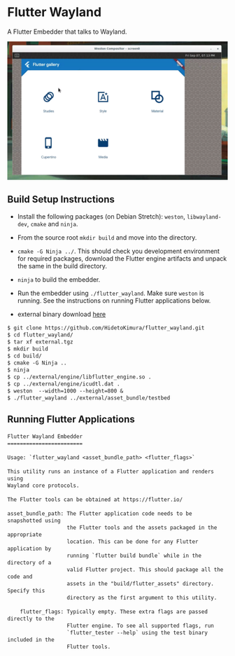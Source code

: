 Flutter Wayland
============

A Flutter Embedder that talks to Wayland.

![Running in Weston](assets/image.png)

Build Setup Instructions
------------------------

* Install the following packages (on Debian Stretch): `weston`, `libwayland-dev`, `cmake` and `ninja`.
* From the source root `mkdir build` and move into the directory.
* `cmake -G Ninja ../`. This should check you development environment for required packages, download the Flutter engine artifacts and unpack the same in the build directory.
* `ninja` to build the embedder.
* Run the embedder using `./flutter_wayland`. Make sure `weston` is running. See the instructions on running Flutter applications below.

* external binary download [here](https://drive.google.com/file/d/1To_N5j8PHyj4dMIXekSpI5dyfImtCSCc/view?usp=sharing)

~~~
$ git clone https://github.com/HidetoKimura/flutter_wayland.git
$ cd flutter_wayland/
$ tar xf external.tgz
$ mkdir build
$ cd build/
$ cmake -G Ninja ..
$ ninja
$ cp ../external/engine/libflutter_engine.so .
$ cp ../external/engine/icudtl.dat .
$ weston  --width=1000 --height=800 &
$ ./flutter_wayland ../external/asset_bundle/testbed
~~~

Running Flutter Applications
----------------------------

```
Flutter Wayland Embedder
========================

Usage: `flutter_wayland <asset_bundle_path> <flutter_flags>`

This utility runs an instance of a Flutter application and renders using
Wayland core protocols.

The Flutter tools can be obtained at https://flutter.io/

asset_bundle_path: The Flutter application code needs to be snapshotted using
                   the Flutter tools and the assets packaged in the appropriate
                   location. This can be done for any Flutter application by
                   running `flutter build bundle` while in the directory of a
                   valid Flutter project. This should package all the code and
                   assets in the "build/flutter_assets" directory. Specify this
                   directory as the first argument to this utility.

    flutter_flags: Typically empty. These extra flags are passed directly to the
                   Flutter engine. To see all supported flags, run
                   `flutter_tester --help` using the test binary included in the
                   Flutter tools.

```
